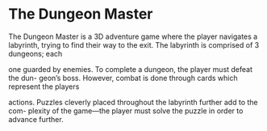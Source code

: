 # The Dungeon Master
The Dungeon Master is a 3D adventure game where the player navigates a labyrinth,
trying to find their way to the exit. The labyrinth is comprised of 3 dungeons; each

one guarded by enemies. To complete a dungeon, the player must defeat the dun-
geon’s boss. However, combat is done through cards which represent the players

actions. Puzzles cleverly placed throughout the labyrinth further add to the com-
plexity of the game—the player must solve the puzzle in order to advance further.
